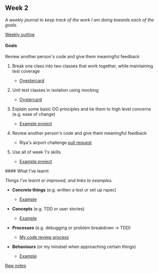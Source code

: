 ## Week 2

_A weekly journal to keep track of the work I am doing towards each of the goals._

[Weekly outline](https://github.com/makersacademy/course/blob/master/week_outlines.md/)


#### Goals

Review another person's code and give them meaningful feedback

1. Break one class into two classes that work together, while maintaining test coverage
    - [Oyestercard]()

2. Unit test classes in isolation using mocking
    - [Oystercard]()

3. Explain some basic OO principles and tie them to high level concerns (e.g. ease of change)
    - [Example project]()

4. Review another person's code and give them meaningful feedback
    - Riya's airport challenge [pull request](https://github.com/makersacademy/airport_challenge/pull/1346)

5. Use all of week 1's skills
    - [Example project]()


#### What I've learnt

_Things I've learnt or improved, and links to examples._

- **Concrete things** (e.g. written a test or set up rspec)
  - [Example]()

- **Concepts** (e.g. TDD or user stories)
  - [Example]()

- **Processes** (e.g. debugging or problem breakdown -> TDD)
  - [My code review process]()

- **Behaviours** (or my mindset when approaching certain things)
  - [Example]()


[Raw notes](https://github.com/mattTea/Portfolio/blob/master/notes/week_2_raw_notes.md)
